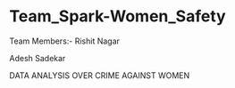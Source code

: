 # Team_Spark-Women_Safety
Team Members:- Rishit Nagar 

Adesh Sadekar

DATA ANALYSIS OVER CRIME AGAINST WOMEN
